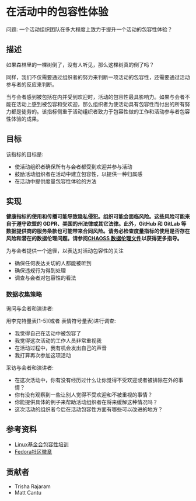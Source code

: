 # 在活动中的包容性体验

问题: 一个活动组织团队在多大程度上致力于提升一个活动的包容性体验？

## 描述

如果森林里的一棵树倒了，没有人听见，那么这棵树真的倒了吗？

同样，我们不仅需要通过组织者的努力来判断一项活动的包容性，还需要通过活动参与者的反应来判断。

当与会者感到被包括在内并受到欢迎时，活动的包容性最具影响力。如果与会者不能在活动上感到被包容和受欢迎，那么组织者为使活动具有包容性而付出的所有努力都是徒劳的。该指标侧重于活动组织者致力于包容性做的工作和活动参与者包容性体验的成果。

## 目标

该指标的目标是:
 - 使活动组织者确保所有与会者都受到欢迎并参与活动
 - 鼓励活动组织者在活动中建立包容性，以提供一种归属感
 - 在活动中提供度量包容性体验的方法

## 实现

__健康指标的使用和传播可能导致隐私侵犯。组织可能会面临风险。这些风险可能来自于遵守欧盟的 GDPR、美国的州法律或其它法律。此外，GitHub 和 GitLab 等数据提供商的服务条款也可能带来合同风险。请务必检查度量指标的使用是否存在风险和潜在的数据伦理问题。请参阅[CHAOSS 数据伦理文件](https://github.com/chaoss/metrics/tree/main/resources)以获得更多指导。__

为与会者提供一个途径，以表达对活动包容性的关注
 - 确保任何表达关切的人都能被听到
 - 确保违规行为得到处理
 - 调查与会者对包容性的看法

### 数据收集策略

询问与会者和演讲者:

用李克特量表[1-5](或者 表情符号量表)进行调查:
 - 我觉得自己在活动中被包容了
 - 我觉得这次活动的工作人员非常重视我
 - 在活动过程中，我有机会发出自己的声音
 - 我打算再次参加这项活动
	
采访与会者和演讲者:
 - 在这次活动中，你有没有经历过什么让你觉得不受欢迎或者被排除在外的事情？
 - 你有没有观察到一些让别人觉得不受欢迎和不被重视的事情？
 - 你能提供具体的例子来帮助活动组织者在将来缓解这种情况吗？
 - 这次活动的组织者今后在活动包容性方面有哪些可以改进的地方？

## 参考资料

 - [Linux基金会包容性培训](https://www.techrepublic.com/article/the-linux-foundation-launches-free-online-inclusivity-training/) 
 - [Fedora社区徽章](https://badges.fedoraproject.org/badge/inclusive-open-source-community-orientation) 

## 贡献者

 - Trisha Rajaram
 - Matt Cantu

